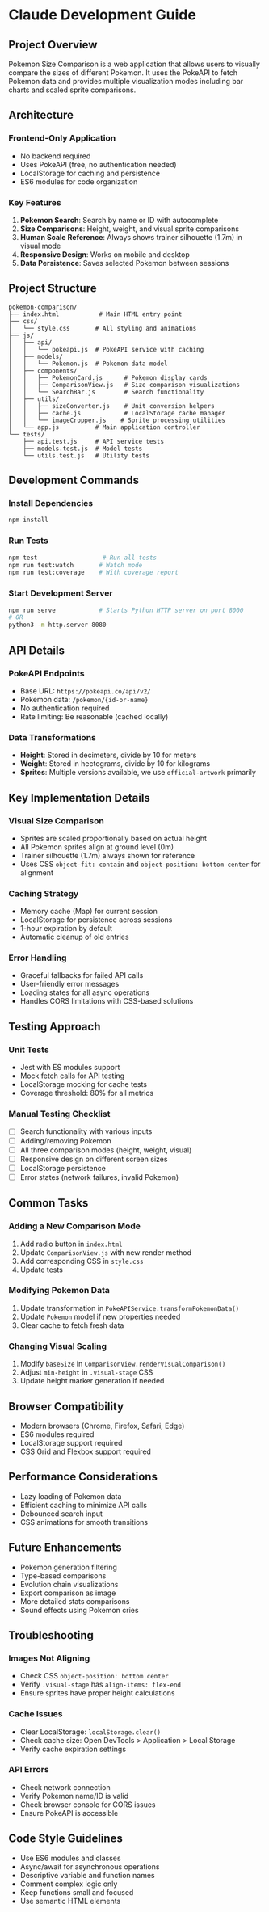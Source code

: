 # Claude Development Guide

## Project Overview
Pokemon Size Comparison is a web application that allows users to visually compare the sizes of different Pokemon. It uses the PokeAPI to fetch Pokemon data and provides multiple visualization modes including bar charts and scaled sprite comparisons.

## Architecture

### Frontend-Only Application
- No backend required
- Uses PokeAPI (free, no authentication needed)
- LocalStorage for caching and persistence
- ES6 modules for code organization

### Key Features
1. **Pokemon Search**: Search by name or ID with autocomplete
2. **Size Comparisons**: Height, weight, and visual sprite comparisons
3. **Human Scale Reference**: Always shows trainer silhouette (1.7m) in visual mode
4. **Responsive Design**: Works on mobile and desktop
5. **Data Persistence**: Saves selected Pokemon between sessions

## Project Structure
```
pokemon-comparison/
├── index.html           # Main HTML entry point
├── css/
│   └── style.css       # All styling and animations
├── js/
│   ├── api/
│   │   └── pokeapi.js  # PokeAPI service with caching
│   ├── models/
│   │   └── Pokemon.js  # Pokemon data model
│   ├── components/
│   │   ├── PokemonCard.js      # Pokemon display cards
│   │   ├── ComparisonView.js   # Size comparison visualizations
│   │   └── SearchBar.js        # Search functionality
│   ├── utils/
│   │   ├── sizeConverter.js    # Unit conversion helpers
│   │   ├── cache.js            # LocalStorage cache manager
│   │   └── imageCropper.js    # Sprite processing utilities
│   └── app.js          # Main application controller
└── tests/
    ├── api.test.js     # API service tests
    ├── models.test.js  # Model tests
    └── utils.test.js   # Utility tests
```

## Development Commands

### Install Dependencies
```bash
npm install
```

### Run Tests
```bash
npm test                  # Run all tests
npm run test:watch       # Watch mode
npm run test:coverage    # With coverage report
```

### Start Development Server
```bash
npm run serve            # Starts Python HTTP server on port 8000
# OR
python3 -m http.server 8080
```

## API Details

### PokeAPI Endpoints
- Base URL: `https://pokeapi.co/api/v2/`
- Pokemon data: `/pokemon/{id-or-name}`
- No authentication required
- Rate limiting: Be reasonable (cached locally)

### Data Transformations
- **Height**: Stored in decimeters, divide by 10 for meters
- **Weight**: Stored in hectograms, divide by 10 for kilograms
- **Sprites**: Multiple versions available, we use `official-artwork` primarily

## Key Implementation Details

### Visual Size Comparison
- Sprites are scaled proportionally based on actual height
- All Pokemon sprites align at ground level (0m)
- Trainer silhouette (1.7m) always shown for reference
- Uses CSS `object-fit: contain` and `object-position: bottom center` for alignment

### Caching Strategy
- Memory cache (Map) for current session
- LocalStorage for persistence across sessions
- 1-hour expiration by default
- Automatic cleanup of old entries

### Error Handling
- Graceful fallbacks for failed API calls
- User-friendly error messages
- Loading states for all async operations
- Handles CORS limitations with CSS-based solutions

## Testing Approach

### Unit Tests
- Jest with ES modules support
- Mock fetch calls for API testing
- LocalStorage mocking for cache tests
- Coverage threshold: 80% for all metrics

### Manual Testing Checklist
- [ ] Search functionality with various inputs
- [ ] Adding/removing Pokemon
- [ ] All three comparison modes (height, weight, visual)
- [ ] Responsive design on different screen sizes
- [ ] LocalStorage persistence
- [ ] Error states (network failures, invalid Pokemon)

## Common Tasks

### Adding a New Comparison Mode
1. Add radio button in `index.html`
2. Update `ComparisonView.js` with new render method
3. Add corresponding CSS in `style.css`
4. Update tests

### Modifying Pokemon Data
1. Update transformation in `PokeAPIService.transformPokemonData()`
2. Update `Pokemon` model if new properties needed
3. Clear cache to fetch fresh data

### Changing Visual Scaling
1. Modify `baseSize` in `ComparisonView.renderVisualComparison()`
2. Adjust `min-height` in `.visual-stage` CSS
3. Update height marker generation if needed

## Browser Compatibility
- Modern browsers (Chrome, Firefox, Safari, Edge)
- ES6 modules required
- LocalStorage support required
- CSS Grid and Flexbox support required

## Performance Considerations
- Lazy loading of Pokemon data
- Efficient caching to minimize API calls
- Debounced search input
- CSS animations for smooth transitions

## Future Enhancements
- Pokemon generation filtering
- Type-based comparisons
- Evolution chain visualizations
- Export comparison as image
- More detailed stats comparisons
- Sound effects using Pokemon cries

## Troubleshooting

### Images Not Aligning
- Check CSS `object-position: bottom center`
- Verify `.visual-stage` has `align-items: flex-end`
- Ensure sprites have proper height calculations

### Cache Issues
- Clear LocalStorage: `localStorage.clear()`
- Check cache size: Open DevTools > Application > Local Storage
- Verify cache expiration settings

### API Errors
- Check network connection
- Verify Pokemon name/ID is valid
- Check browser console for CORS issues
- Ensure PokeAPI is accessible

## Code Style Guidelines
- Use ES6 modules and classes
- Async/await for asynchronous operations
- Descriptive variable and function names
- Comment complex logic only
- Keep functions small and focused
- Use semantic HTML elements